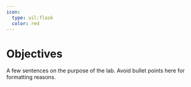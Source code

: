 ```yaml
---
icon:
  type: uil:flask
  color: red
---    
```


# Objectives

A few sentences on the purpose of the lab. Avoid bullet points here for formatting reasons.
